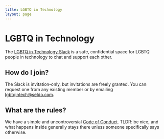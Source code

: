 ```yaml
---
title: LGBTQ in Technology
layout: page
---
```


# LGBTQ in Technology

The [LGBTQ in Technology Slack](https://lgbt.slack.com) is a safe, confidential space for LGBTQ people in technology to chat and support each other.

## How do I join?

The Slack is invitation-only, but invitations are freely granted. You can request one from any existing member or by emailing [lgbtqintech@seldo.com](mailto:lgbtqintech@seldo.com).

## What are the rules?

We have a simple and uncontroversial [Code of Conduct](/coc.html). TLDR: be nice, and what happens inside generally stays there unless someone specifically says otherwise.
